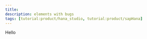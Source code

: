 ```yaml
---
title:
description: elements with bugs
tags: [tutorial:product/hana_studio, tutorial:product/sapHana]
---
```


Hello
